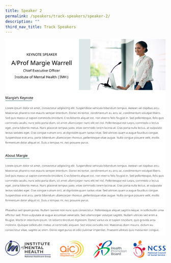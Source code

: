 ```yaml
---
title: Speaker 2
permalink: /speakers/track-speakers/speaker-2/
description: ""
third_nav_title: Track Speakers
---
```

![](/images/Frame%205.png)

![](/images/Footer.png)